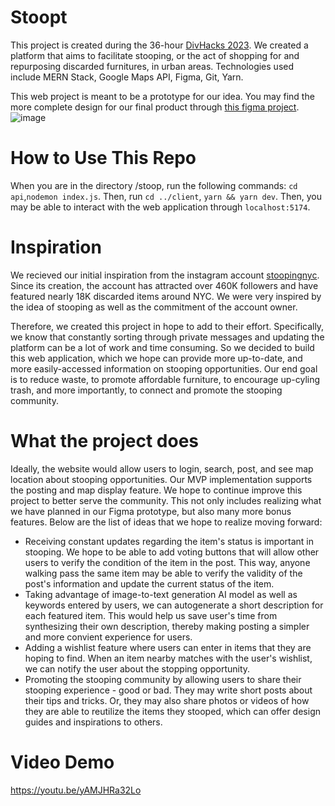 # Stoopt
This project is created during the 36-hour [DivHacks 2023](https://columbiadivhacks.com/). We created a platform that aims to facilitate stooping, or the act of shopping for and repurposing discarded furnitures, in urban areas. 
Technologies used include MERN Stack, Google Maps API, Figma, Git, Yarn. 

This web project is meant to be a prototype for our idea. You may find the more complete design for our final product through [this figma project](https://www.figma.com/proto/Z4wzPyBoBwxUVLTx5xG9pi/DivHacks-2023?type=design&node-id=13-407&t=zOD5IGcGhNN4e89v-1&scaling=scale-down&page-id=0%3A1&starting-point-node-id=7%3A18&mode=design).
![image](https://github.com/AngelAngelXie/stoop/assets/78315342/a49b47f7-85f2-41d8-9b33-1f04cd58ee84)


# How to Use This Repo
When you are in the directory /stoop, run the following commands:
`cd api`,`nodemon index.js`. Then, run `cd ../client`, `yarn && yarn dev`. Then, you may be able to interact with the web application through `localhost:5174`. 

# Inspiration
We recieved our initial inspiration from the instagram account [stoopingnyc](https://www.instagram.com/stoopingnyc/?hl=en). Since its creation, the account has attracted over 460K followers and have featured nearly 18K discarded items around NYC. We were very inspired by the idea of stooping as well as the commitment of the account owner. 

Therefore, we created this project in hope to add to their effort. Specifically, we know that constantly sorting through private messages and updating the platform can be a lot of work and time consuming. So we decided to build this web application, which we hope can provide more up-to-date, and more easily-accessed information on stooping opportunities. Our end goal is to reduce waste, to promote affordable furniture, to encourage up-cyling trash, and more importantly, to connect and promote the stooping community.

# What the project does
Ideally, the website would allow users to login, search, post, and see map location about stooping opportunities. Our MVP implementation supports the posting and map display feature.
We hope to continue improve this project to better serve the community. This not only includes realizing what we have planned in our Figma prototype, but also many more bonus features. Below are the list of ideas that we hope to realize moving forward: 
- Receiving constant updates regarding the item's status is important in stooping. We hope to be able to add voting buttons that will allow other users to verify the condition of the item in the post. This way, anyone walking pass the same item may be able to verify the validity of the post's information and update the current status of the item. 
- Taking advantage of image-to-text generation AI model as well as keywords entered by users, we can autogenerate a short description for each featured item. This would help us save user's time from synthesizing their own description, thereby making posting a simpler and more convient experience for users.
- Adding a wishlist feature where users can enter in items that they are hoping to find. When an item nearby matches with the user's wishlist, we can notify the user about the stopping opportunity.
- Promoting the stooping community by allowing users to share their stooping experience - good or bad. They may write short posts about their tips and tricks. Or, they may also share photos or videos of how they are able to reutilize the items they stooped, which can offer design guides and inspirations to others.


# Video Demo
https://youtu.be/yAMJHRa32Lo


